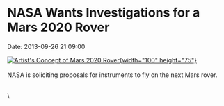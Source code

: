 NASA Wants Investigations for a Mars 2020 Rover
===============================================

Date: 2013-09-26 21:09:00

[![Artist\'s Concept of Mars 2020
Rover](http://www.jpl.nasa.gov/images/mars/20130924/pia17273-th.jpg){width="100"
height="75"}](http://www.jpl.nasa.gov/news/news.cfm?release=2013-294&rn=news.xml&rst=3914)\
\
NASA is soliciting proposals for instruments to fly on the next Mars
rover.

\
\
